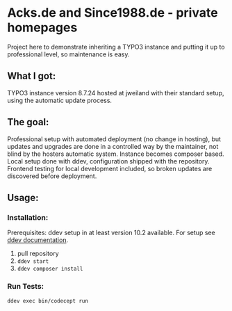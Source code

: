 # Acks.de and Since1988.de - private homepages

Project here to demonstrate inheriting a TYPO3 instance and putting it up to professional level, so maintenance
is easy.

## What I got:

TYPO3 instance version 8.7.24 hosted at jweiland with their standard setup, using the automatic update process.

## The goal:

Professional setup with automated deployment (no change in hosting), but updates and upgrades are done
in a controlled way by the maintainer, not blind by the hosters automatic system.
Instance becomes composer based.
Local setup done with ddev, configuration shipped with the repository.
Frontend testing for local development included, so broken updates are discovered before deployment.

## Usage:

### Installation:

Prerequisites: ddev setup in at least version 10.2 available. For setup see [ddev documentation](https://ddev.readthedocs.io).

1. pull repository
2. `ddev start`
3. `ddev composer install`

### Run Tests:

`ddev exec bin/codecept run`